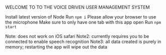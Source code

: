 WELCOME TO TO THE VOICE DRIVEN USER MANAGEMENT SYSTEM

Install latest version of Node
Run `npm i`
Please allow your browser to use the microphone
Make sure to only have one tab with this app open
Run `npm start`

Note: does not work on iOS safari
Note2: currently requires you to be connected to enable speech recognition
Note3: all data created is purely in memory; restarting the app will wipe out the data